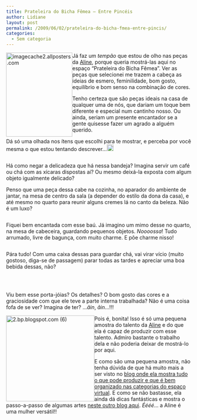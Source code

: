 ```yaml
---
title: Prateleira do Bicha Fêmea – Entre Pincéis
author: Lidiane
layout: post
permalink: /2009/06/02/prateleira-do-bicha-fmea-entre-pincis/
categories:
  - Sem categoria
---
```

[<img style="display: inline; margin-left: 0; margin-right: 0; border-width: 0;" title="imagecache2.allposters.com" src="https://www.trololodemulher.com.br/2009/06/imagecache2-allposters-com_thumb.jpg" border="0" alt="imagecache2.allposters.com" width="180" height="228" align="left" />](https://www.trololodemulher.com.br/2009/06/imagecache2-allposters-com.jpg) Já faz um _tempão_ que estou de olho nas peças da <a href="http://entrepinceis.blogspot.com/" target="_blank" rel="noopener noreferrer">Aline</a>, porque queria mostrá-las aqui no espaço “Prateleira do Bicha Fêmea”. Ver as peças que selecionei me trazem a cabeça as ideias de esmero, feminilidade, bom gosto, equilíbrio e bom senso na combinação de cores.

Tenho certeza que são peças ideais na casa de qualquer uma de nós, que dariam um toque bem diferente e especial num cantinho nosso. Ou ainda, seriam um presente encantador se a gente quisesse fazer um agrado a alguém querido.

Dá só uma olhada nos ítens que escolhi para te mostrar, e perceba por você mesma o que estou tentando descrever…[<img style="display: inline;" title="EmoticonWink" src="https://www.trololodemulher.com.br/2009/06/emoticonwink_thumb2.gif" alt="EmoticonWink" width="18" height="18" />](https://www.trololodemulher.com.br/2009/06/emoticonwink2.gif)

<img style="display: block; float: none; margin-left: auto; margin-right: auto;" src="http://2.bp.blogspot.com/_ihnSEScYNtM/SVbSoJDFUqI/AAAAAAAABK4/729Xtr8bvII/s320/17759302.jpg" alt="" />

Há como negar a delicadeza que há nessa bandeja? Imagina servir um café ou chá com as xícaras dispostas aí? Ou mesmo deixá-la exposta com algum objeto igualmente delicado?

Penso que uma peça dessa cabe na cozinha, no aparador do ambiente de jantar, na mesa de centro da sala (a depender do estilo da dona da casa), e até mesmo no quarto para reunir alguns cremes lá no canto da beleza. Não é um luxo?

<img style="display: block; float: none; margin-left: auto; margin-right: auto;" src="http://4.bp.blogspot.com/_ihnSEScYNtM/SVcAxpzkS_I/AAAAAAAABMw/sNGiF1IhMcU/s320/20416115.jpg" alt="" />

Fiquei bem encantada com esse baú. Já imagino um mimo desse no quarto, na mesa de cabeceira, guardando pequenos objetos. _Noooossa_! Tudo arrumado, livre de bagunça, com muito charme. E põe charme nisso!

<img style="display: block; float: none; margin-left: auto; margin-right: auto;" src="http://4.bp.blogspot.com/_ihnSEScYNtM/SVcFWQYZW8I/AAAAAAAABRg/i-AyCiH32kQ/s320/20869372.jpg" alt="" />

Pára tudo! Com uma caixa dessas para guardar chá, vai virar vício (muito gostoso, diga-se de passagem) parar todas as tardes e apreciar uma boa bebida dessas, não?

<img style="display: block; float: none; margin-left: auto; margin-right: auto;" src="http://2.bp.blogspot.com/_ihnSEScYNtM/SZCtAKojgyI/AAAAAAAABbU/O8ju26i0JHw/s320/080220092458.jpg" alt="" /> 

<img style="display: block; float: none; margin-left: auto; margin-right: auto;" src="http://3.bp.blogspot.com/_ihnSEScYNtM/SZCtAOwkngI/AAAAAAAABbM/qMDjK3NZ7TI/s320/080220092459.jpg" alt="" />

<img style="display: block; float: none; margin-left: auto; margin-right: auto;" src="http://4.bp.blogspot.com/_ihnSEScYNtM/SZCs_29eBMI/AAAAAAAABbE/ItAeXzpoI4k/s320/080220092466.jpg" alt="" />

Viu bem esse porta-jóias? Os detalhes? O bom gosto das cores e a graciosidade com que ele teve a parte interna trabalhada? Não é uma coisa fofa de se ver? Imagina de ter? …_ãin_, _ãin_…!!!

[<img style="display: inline; margin-left: 0; margin-right: 0; border-width: 0;" title="2.bp.blogspot.com (6)" src="https://www.trololodemulher.com.br/2009/06/2-bp-blogspot-com6_thumb.jpg" border="0" alt="2.bp.blogspot.com (6)" width="240" height="233" align="left" />](https://www.trololodemulher.com.br/2009/06/2-bp-blogspot-com6.jpg) Pois é, bonita! Isso é só uma pequena amostra do talento da <a href="http://entrepinceis.blogspot.com/" target="_blank" rel="noopener noreferrer">Aline</a> e do que ela é capaz de produzir com esse talento. Admiro bastante o trabalho dela e não poderia deixar de mostrá-lo por aqui.

E como são uma pequena amostra, não tenha dúvida de que há muito mais a ser visto no <a href="http://www.criandoentrepinceis.blogspot.com/" target="_blank" rel="noopener noreferrer">blog onde ela mostra tudo o que pode produzir e que é bem organizado nas categorias do espaço virtual</a>. E como se não bastasse, ela ainda dá dicas fantásticas e mostra o passo-a-passo de algumas artes <a href="http://entrepinceis.blogspot.com/" target="_blank" rel="noopener noreferrer">neste outro blog aqui</a>. _Éééé_… a Aline é uma mulher versátil!!![<img style="display: inline;" title="EmoticonThumbsUp" src="https://www.trololodemulher.com.br/2009/06/emoticonthumbsup_thumb.gif" alt="EmoticonThumbsUp" width="23" height="18" />](https://www.trololodemulher.com.br/2009/06/emoticonthumbsup.gif)